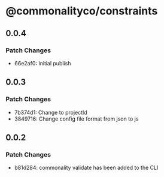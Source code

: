 # @commonalityco/constraints

## 0.0.4

### Patch Changes

- 66e2af0: Initial publish

## 0.0.3

### Patch Changes

- 7b374d1: Change to projectId
- 3849716: Change config file format from json to js

## 0.0.2

### Patch Changes

- b81d284: commonality validate has been added to the CLI

